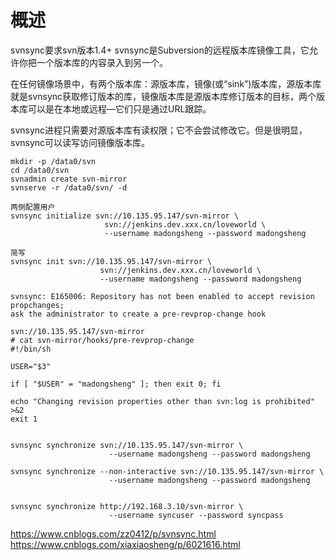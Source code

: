 # 概述

svnsync要求svn版本1.4+
svnsync是Subversion的远程版本库镜像工具，它允许你把一个版本库的内容录入到另一个。

在任何镜像场景中，有两个版本库：源版本库，镜像(或“sink”)版本库，源版本库就是svnsync获取修订版本的库，镜像版本库是源版本库修订版本的目标，两个版本库可以是在本地或远程—它们只是通过URL跟踪。

svnsync进程只需要对源版本库有读权限；它不会尝试修改它。但是很明显，svnsync可以读写访问镜像版本库。

```
mkdir -p /data0/svn
cd /data0/svn
svnadmin create svn-mirror
svnserve -r /data0/svn/ -d

两侧配置用户
svnsync initialize svn://10.135.95.147/svn-mirror \
                     svn://jenkins.dev.xxx.cn/loveworld \
                     --username madongsheng --password madongsheng

简写
svnsync init svn://10.135.95.147/svn-mirror \
                    svn://jenkins.dev.xxx.cn/loveworld \
                    --username madongsheng --password madongsheng

svnsync: E165006: Repository has not been enabled to accept revision propchanges;
ask the administrator to create a pre-revprop-change hook

svn://10.135.95.147/svn-mirror
# cat svn-mirror/hooks/pre-revprop-change
#!/bin/sh

USER="$3"

if [ "$USER" = "madongsheng" ]; then exit 0; fi

echo "Changing revision properties other than svn:log is prohibited" >&2
exit 1


svnsync synchronize svn://10.135.95.147/svn-mirror \
                      --username madongsheng --password madongsheng

svnsync synchronize --non-interactive svn://10.135.95.147/svn-mirror \
                      --username madongsheng --password madongsheng


svnsync synchronize http://192.168.3.10/svn-mirror \
                      --username syncuser --password syncpass
```		  

https://www.cnblogs.com/zz0412/p/svnsync.html
https://www.cnblogs.com/xiaxiaosheng/p/6021616.html
